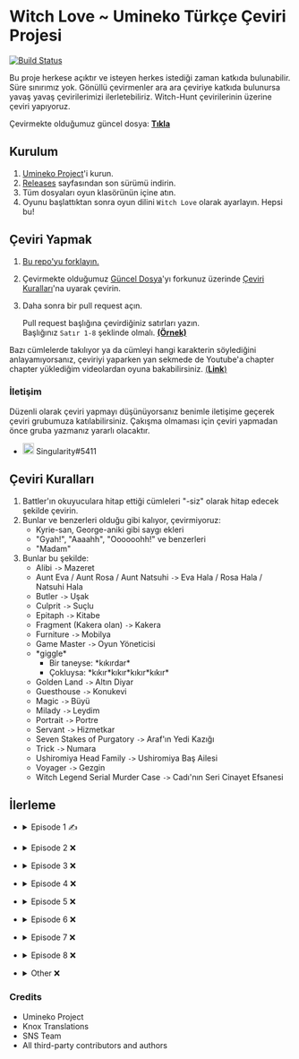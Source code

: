 [guncel-dosya]: ../../tree/master/story/ep1/tr/umi1_2.txt

# Witch Love ~ Umineko Türkçe Çeviri Projesi

[![Build Status](../../workflows/CI/badge.svg)](../../actions)

Bu proje herkese açıktır ve isteyen herkes istediği zaman katkıda bulunabilir. Süre sınırımız yok. Gönüllü çevirmenler ara ara çeviriye katkıda bulunursa yavaş yavaş çevirilerimizi ilerletebiliriz. Witch-Hunt çevirilerinin üzerine çeviri yapıyoruz.

Çevirmekte olduğumuz güncel dosya: [**Tıkla**][guncel-dosya]

## Kurulum

1. [Umineko Project](https://umineko-project.org/en/)'i kurun.
2. [Releases](../..//releases) sayfasından son sürümü indirin.
3. Tüm dosyaları oyun klasörünün içine atın.
4. Oyunu başlattıktan sonra oyun dilini `Witch Love` olarak ayarlayın. Hepsi bu!

## Çeviri Yapmak
1. [Bu repo'yu forklayın.](https://github.com/Singulariity/umineko-scripting-tr/fork)
2. Çevirmekte olduğumuz [Güncel Dosya][guncel-dosya]'yı forkunuz üzerinde [Çeviri Kuralları](#çeviri-kuralları)'na uyarak çevirin.
3. Daha sonra bir pull request açın.

   Pull request başlığına çevirdiğiniz satırları yazın.  
   Başlığınız `Satır 1-8` şeklinde olmalı. [**(Örnek)**](https://i.imgur.com/au1UqRk.png)

Bazı cümlelerde takılıyor ya da cümleyi hangi karakterin söylediğini anlayamıyorsanız, çeviriyi yaparken yan sekmede de Youtube'a chapter chapter yüklediğim videolardan oyuna bakabilirsiniz. [(**Link**)](https://youtube.com/playlist?list=PLOxBDkucq83mp2JX42XQ_5n02-WNax7-H)

### İletişim
Düzenli olarak çeviri yapmayı düşünüyorsanız benimle iletişime geçerek çeviri grubumuza katılabilirsiniz. Çakışma olmaması için çeviri yapmadan önce gruba yazmanız yararlı olacaktır.
- <img src="https://i.imgur.com/62IuQAp.png" width=20 title="Discord" />  Singularity#5411

## Çeviri Kuralları

1. Battler'ın okuyuculara hitap ettiği cümleleri "-siz" olarak hitap edecek şekilde çevirin.
2. Bunlar ve benzerleri olduğu gibi kalıyor, çevirmiyoruz:
   * Kyrie-san, George-aniki gibi saygı ekleri
   * "Gyah!", "Aaaahh", "Oooooohh!" ve benzerleri
   * "Madam"
3. Bunlar bu şekilde:
   * Alibi `->` Mazeret
   * Aunt Eva / Aunt Rosa / Aunt Natsuhi `->` Eva Hala / Rosa Hala / Natsuhi Hala
   * Butler `->` Uşak
   * Culprit `->` Suçlu
   * Epitaph `->` Kitabe
   * Fragment (Kakera olan) `->` Kakera
   * Furniture `->` Mobilya
   * Game Master `->` Oyun Yöneticisi
   * \*giggle\*
      * Bir taneyse: \*kıkırdar\*
      * Çokluysa: \*kıkır\*kıkır\*kıkır\*kıkır\*
   * Golden Land `->` Altın Diyar
   * Guesthouse `->` Konukevi
   * Magic `->` Büyü
   * Milady `->` Leydim
   * Portrait `->` Portre
   * Servant `->` Hizmetkar
   * Seven Stakes of Purgatory `->` Araf'ın Yedi Kazığı
   * Trick `->` Numara
   * Ushiromiya Head Family `->` Ushiromiya Baş Ailesi
   * Voyager `->` Gezgin
   * Witch Legend Serial Murder Case `->` Cadı'nın Seri Cinayet Efsanesi

## İlerleme
* <details>
  <summary>Episode 1 ✍️</summary>

   * Story
      * [Chapter 0](../../tree/master/story/ep1/tr/umi1_op.txt) ✅
      * [Chapter 1](../../tree/master/story/ep1/tr/umi1_1.txt) ✅
      * [Chapter 2](../../tree/master/story/ep1/tr/umi1_2.txt) `<- Burdayız`
      * [Chapter 3](../../tree/master/story/ep1/tr/umi1_3.txt) ❌
      * [Chapter 4](../../tree/master/story/ep1/tr/umi1_4.txt) ❌
      * [Chapter 5](../../tree/master/story/ep1/tr/umi1_5.txt) ❌
      * [Chapter 6](../../tree/master/story/ep1/tr/umi1_6.txt) ❌
      * [Chapter 7](../../tree/master/story/ep1/tr/umi1_7.txt) ❌
      * [Chapter 8](../../tree/master/story/ep1/tr/umi1_8.txt) ❌
      * [Chapter 9](../../tree/master/story/ep1/tr/umi1_9.txt) ❌
      * [Chapter 10](../../tree/master/story/ep1/tr/umi1_10.txt) ❌
      * [Chapter 11](../../tree/master/story/ep1/tr/umi1_11.txt) ❌
      * [Chapter 12](../../tree/master/story/ep1/tr/umi1_12.txt) ❌
      * [Chapter 13](../../tree/master/story/ep1/tr/umi1_13.txt) ❌
      * [Chapter 14](../../tree/master/story/ep1/tr/umi1_14.txt) ❌
      * [Chapter 15](../../tree/master/story/ep1/tr/umi1_15.txt) ❌
      * [Chapter 16](../../tree/master/story/ep1/tr/umi1_16.txt) ❌
      * [Chapter 17](../../tree/master/story/ep1/tr/umi1_17.txt) ❌
      * [Chapter 18](../../tree/master/story/ep1/tr/umi1_18.txt) ❌
      * [Chapter 19](../../tree/master/story/ep1/tr/umi1_19.txt) ❌
   * Other
      * [Tips Titles](../../blob/master/script/tr/menu.txt#L2) ✅
      * [Tips Texts](../../blob/master/script/tr/menu.txt#L296) ❌
      * [Grimoire Titles](../../blob/master/script/tr/menu.txt#L57) ❌
      * [Grimoire Texts](../../blob/master/script/tr/menu.txt#L349) ❌
      * [Save/Load Menu](../../blob/master/script/tr/menu.txt#L829) ✅
      * [Chapter Names](../../blob/master/script/tr/menu.txt#L485) ✅
      * [Characters Menu](../../blob/master/script/tr/menu.txt#L1030) ❌
</details>

* <details>
  <summary>Episode 2 ❌</summary>

   * Story
      * Chapter 0 ❌
      * Chapter 1 ❌
      * Chapter 2 ❌
      * Chapter 3 ❌
      * Chapter 4 ❌
      * Chapter 5 ❌
      * Chapter 6 ❌
      * Chapter 7 ❌
      * Chapter 8 ❌
      * Chapter 9 ❌
      * Chapter 10 ❌
      * Chapter 11 ❌
      * Chapter 12 ❌
      * Chapter 13 ❌
      * Chapter 14 ❌
      * Chapter 15 ❌
      * Chapter 16 ❌
      * Chapter 17 ❌
      * Chapter 18 ❌
      * Chapter 19 ❌
      * Chapter 20 ❌
   * Other
      * [Tips Titles](../../blob/master/script/tr/menu.txt#L11) ✅
      * [Tips Texts](../../blob/master/script/tr/menu.txt#L305) ❌
      * [Grimoire Titles](../../blob/master/script/tr/menu.txt#L69) ❌
      * [Grimoire Texts](../../blob/master/script/tr/menu.txt#L362) ❌
      * [Save/Load Menu](../../blob/master/script/tr/menu.txt#L851) ✅
      * [Chapter Names](../../blob/master/script/tr/menu.txt#L522) ✅
      * [Characters Menu](../../blob/master/script/tr/menu.txt#L1073) ❌
</details>

* <details>
  <summary>Episode 3 ❌</summary>

   * Story
      * Chapter 0 ❌
      * Chapter 1 ❌
      * Chapter 2 ❌
      * Chapter 3 ❌
      * Chapter 4 ❌
      * Chapter 5 ❌
      * Chapter 6 ❌
      * Chapter 7 ❌
      * Chapter 8 ❌
      * Chapter 9 ❌
      * Chapter 10 ❌
      * Chapter 11 ❌
      * Chapter 12 ❌
      * Chapter 13 ❌
      * Chapter 14 ❌
      * Chapter 15 ❌
      * Chapter 16 ❌
      * Chapter 17 ❌
      * Chapter 18 ❌
      * Chapter 19 ❌
      * Chapter 20 ❌
   * Other
      * [Tips Titles](../../blob/master/script/tr/menu.txt#L20) ✅
      * [Tips Texts](../../blob/master/script/tr/menu.txt#L314) ❌
      * [Grimoire Titles](../../blob/master/script/tr/menu.txt#L81) ❌
      * [Grimoire Texts](../../blob/master/script/tr/menu.txt#L374) ❌
      * [Save/Load Menu](../../blob/master/script/tr/menu.txt#L873) ✅
      * [Chapter Names](../../blob/master/script/tr/menu.txt#L561) ✅
      * [Characters Menu](../../blob/master/script/tr/menu.txt#L1133) ❌
</details>

* <details>
  <summary>Episode 4 ❌</summary>

   * Story
      * Chapter 0 ❌
      * Chapter 1 ❌
      * Chapter 2 ❌
      * Chapter 3 ❌
      * Chapter 4 ❌
      * Chapter 5 ❌
      * Chapter 6 ❌
      * Chapter 7 ❌
      * Chapter 8 ❌
      * Chapter 9 ❌
      * Chapter 10 ❌
      * Chapter 11 ❌
      * Chapter 12 ❌
      * Chapter 13 ❌
      * Chapter 14 ❌
      * Chapter 15 ❌
      * Chapter 16 ❌
      * Chapter 17 ❌
      * Chapter 18 ❌
      * Chapter 19 ❌
      * Chapter 20 ❌
      * Chapter 21 ❌
   * Other
      * [Tips Titles](../../blob/master/script/tr/menu.txt#L28) ✅
      * [Tips Texts](../../blob/master/script/tr/menu.txt#L322) ❌
      * [Grimoire Titles](../../blob/master/script/tr/menu.txt#L93) ❌
      * [Grimoire Texts](../../blob/master/script/tr/menu.txt#L386) ❌
      * [Save/Load Menu](../../blob/master/script/tr/menu.txt#L895) ✅
      * [Chapter Names](../../blob/master/script/tr/menu.txt#L600) ✅
      * [Characters Menu](../../blob/master/script/tr/menu.txt#L1191) ❌
</details>

* <details>
  <summary>Episode 5 ❌</summary>

   * Story
      * Chapter 0 ❌
      * Chapter 1 ❌
      * Chapter 2 ❌
      * Chapter 3 ❌
      * Chapter 4 ❌
      * Chapter 5 ❌
      * Chapter 6 ❌
      * Chapter 7 ❌
      * Chapter 8 ❌
      * Chapter 9 ❌
      * Chapter 10 ❌
      * Chapter 11 ❌
      * Chapter 12 ❌
      * Chapter 13 ❌
      * Chapter 14 ❌
      * Chapter 15 ❌
      * Chapter 16 ❌
      * Chapter 17 ❌
   * Other
      * [Tips Titles](../../blob/master/script/tr/menu.txt#L38) ✅
      * [Tips Texts](../../blob/master/script/tr/menu.txt#L331) ❌
      * [Grimoire Titles](../../blob/master/script/tr/menu.txt#L105) ❌
      * [Grimoire Texts](../../blob/master/script/tr/menu.txt#L398) ❌
      * [Save/Load Menu](../../blob/master/script/tr/menu.txt#L918) ✅
      * [Chapter Names](../../blob/master/script/tr/menu.txt#L641) ✅
      * [Characters Menu](../../blob/master/script/tr/menu.txt#L1279) ❌
</details>

* <details>
  <summary>Episode 6 ❌</summary>

   * Story
      * Chapter 0 ❌
      * Chapter 1 ❌
      * Chapter 2 ❌
      * Chapter 3 ❌
      * Chapter 4 ❌
      * Chapter 5 ❌
      * Chapter 6 ❌
      * Chapter 7 ❌
      * Chapter 8 ❌
      * Chapter 9 ❌
      * Chapter 10 ❌
      * Chapter 11 ❌
      * Chapter 12 ❌
      * Chapter 13 ❌
      * Chapter 14 ❌
      * Chapter 15 ❌
      * Chapter 16 ❌
      * Chapter 17 ❌
      * Chapter 18 ❌
      * Chapter 19 ❌
      * Chapter 20 ❌
   * Other
      * [Tips Titles](../../blob/master/script/tr/menu.txt#L44) ✅
      * [Tips Texts](../../blob/master/script/tr/menu.txt#L337) ❌
      * [Grimoire Titles](../../blob/master/script/tr/menu.txt#L117) ❌
      * [Grimoire Texts](../../blob/master/script/tr/menu.txt#L410) ❌
      * [Save/Load Menu](../../blob/master/script/tr/menu.txt#L937) ✅
      * [Chapter Names](../../blob/master/script/tr/menu.txt#L674) ✅
      * [Characters Menu](../../blob/master/script/tr/menu.txt#L1332) ❌
</details>

* <details>
  <summary>Episode 7 ❌</summary>

   * Story
      * Chapter 0 ❌
      * Chapter 1 ❌
      * Chapter 2 ❌
      * Chapter 3 ❌
      * Chapter 4 ❌
      * Chapter 5 ❌
      * Chapter 6 ❌
      * Chapter 7 ❌
      * Chapter 8 ❌
      * Chapter 9 ❌
      * Chapter 10 ❌
      * Chapter 11 ❌
      * Chapter 12 ❌
      * Chapter 13 ❌
      * Chapter 14 ❌
      * Chapter 15 ❌
      * Chapter 16 ❌
      * Chapter 17 ❌
      * Chapter 18 ❌
      * Chapter 19 ❌
      * Chapter 20 ❌
   * Other
      * [Tips Titles](../../blob/master/script/tr/menu.txt#L48) ✅
      * [Tips Texts](../../blob/master/script/tr/menu.txt#L341) ❌
      * [Grimoire Titles](../../blob/master/script/tr/menu.txt#L129) ❌
      * [Grimoire Texts](../../blob/master/script/tr/menu.txt#L423) ❌
      * [Save/Load Menu](../../blob/master/script/tr/menu.txt#L959) ✅
      * [Chapter Names](../../blob/master/script/tr/menu.txt#L713) ✅
      * [Characters Menu](../../blob/master/script/tr/menu.txt#L1402) ❌
</details>

* <details>
  <summary>Episode 8 ❌</summary>

   * Story
      * Chapter 0 ❌
      * Chapter 1 ❌
      * Chapter 2 ❌
      * Chapter 3 ❌
      * Chapter 4 ❌
      * Chapter 5 ❌
      * Chapter 6 ❌
      * Chapter 7 ❌
      * Chapter 8 ❌
      * Chapter 9 ❌
      * Chapter 10 ❌
      * Chapter 11 ❌
      * Chapter 12 ❌
      * Chapter 13 ❌
      * Chapter 14 ❌
      * Chapter 15 ❌
      * Chapter 16 ❌
      * Chapter 17 ❌
      * Chapter 18 ❌
   * Other
      * [Tips Titles](../../blob/master/script/tr/menu.txt#L51) ✅
      * [Tips Texts](../../blob/master/script/tr/menu.txt#L344) ❌
      * [Grimoire Titles](../../blob/master/script/tr/menu.txt#L141) ❌
      * [Grimoire Texts](../../blob/master/script/tr/menu.txt#L435) ❌
      * [Save/Load Menu](../../blob/master/script/tr/menu.txt#L981) ✅
      * [Chapter Names](../../blob/master/script/tr/menu.txt#L752) ✅
      * [Characters Menu](../../blob/master/script/tr/menu.txt#L1442) ❌
</details>

* <details>
  <summary>Other ❌</summary>

   * [credits.txt](../../tree/master/script/tr/credits.txt) ❌
   * [header.txt](../../tree/master/script/tr/header.txt) ❌
   * [menu.txt](../../tree/master/script/tr/menu.txt) ❌
   * Song Subtitles ❌
      * [Melody](../../tree/master/extra/tr_files/video/sub/58_tr.ass) ✅
      * [activepain](../../tree/master/extra/tr_files/video/sub/83_tr.ass) ❌
      * [Discode](../../tree/master/extra/tr_files/video/sub/109_tr.ass) ❌
      * [Promise](../../tree/master/extra/tr_files/video/sub/132_tr.ass) ❌
      * [WINGS(Ver hope)](../../tree/master/extra/tr_files/video/sub/134_tr.ass) ❌
      * [birth of new witch(Short Ver)](../../tree/master/extra/tr_files/video/sub/160_tr.ass) ❌
      * [FISHYAROMA](../../tree/master/extra/tr_files/video/sub/161_tr.ass) ❌
      * [Song without a name ver.sakura ED-size](../../tree/master/extra/tr_files/video/sub/186_tr.ass) ❌
      * [Cocoon of White Dreams -Ricordando il passato-](../../tree/master/extra/tr_files/video/sub/240_tr.ass) ❌
      * [When the Seagulls Cry](../../tree/master/extra/tr_files/video/sub/241_tr.ass) ❌
      * [Igreja of Echoing Vows](../../tree/master/extra/tr_files/video/sub/tr.ass) ❌
      * [When the Seagulls Cry (Legacy)](../../tree/master/extra/tr_files/legacy/sub/tr.ass) ❌
      * [Inanna’s Dream](../../tree/master/extra/tr_files/video/sub/op4_tr.ass) ❌
      * [The Witch of Occultics](../../tree/master/extra/tr_files/video/sub/op56_tr.ass) ❌
      * [The Pithos in the Fog](../../tree/master/extra/tr_files/video/sub/op78_tr.ass) ❌



      
   * Omake ❌
      * Omake 1 ❌
      * Omake 2 ❌
      * Omake 3 ❌
      * Omake 4 ❌
      * Omake 5 ❌
      * Omake 6 ❌
      * Omake 7 ❌
      * Omake 8 ❌
      * Omake 9 ❌
</details>

### Credits
- Umineko Project
- Knox Translations
- SNS Team
- All third-party contributors and authors

